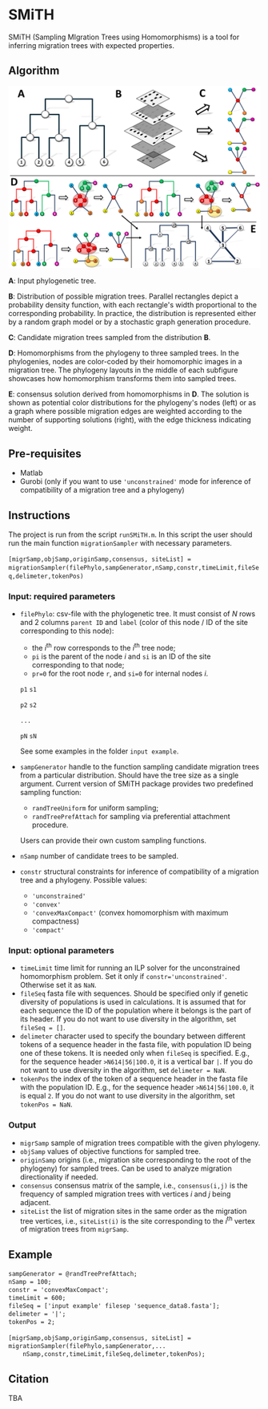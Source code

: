 # SMiTH
SMiTH (Sampling MIgration Trees using Homomorphisms) is a tool for inferring migration trees with expected properties.

## Algorithm
![alt text](/images/flow.png)

**A**: Input phylogenetic tree. 

**B**: Distribution of possible migration trees. Parallel rectangles depict a probability density function, with each rectangle's width proportional to the corresponding probability. In practice, the distribution is represented either by a random graph model or by a stochastic graph generation procedure. 

**C**: Candidate migration trees sampled from the distribution **B**. 

**D**: Homomorphisms from the phylogeny to three sampled trees. In the phylogenies, nodes are color-coded by their homomorphic images in a migration tree. The phylogeny layouts in the middle of each subfigure showcases how homomorphism transforms them into sampled trees.  

**E**: consensus solution derived from homomorphisms in **D**. The solution is shown as potential color distributions for the phylogeny's nodes (left) or as a graph where possible migration edges are weighted according to the number of supporting solutions (right), with the edge thickness indicating weight.


## Pre-requisites
   - Matlab
   - Gurobi (only if you want to use `'unconstrained'` mode for inference of compatibility of a migration tree and a phylogeny)

## Instructions

The project is run from the script ``runSMiTH.m``. In this script the user should run the main function ``migrationSampler`` with necessary parameters.

```[migrSamp,objSamp,originSamp,consensus, siteList] = migrationSampler(filePhylo,sampGenerator,nSamp,constr,timeLimit,fileSeq,delimeter,tokenPos)```

### Input: required parameters
* ``filePhylo``:  csv-file with the phylogenetic tree. It must consist of _N_ rows and 2 columns `parent ID` and `label` (color of this node / ID of the site corresponding to this node):
   - the _i_<sup>th</sup> row corresponds to the _i_<sup>th</sup> tree node;
   - `pi` is the parent of the node _i_ and ``si`` is an ID of the site corresponding to that node;
   - `pr=0` for the root node `r`, and `si=0` for internal nodes _i_.

   `p1` `s1`
   
   `p2` `s2`
   
   `...`
   
   `pN` `sN`
  
     See some examples in the folder `input example`.

* ``sampGenerator``   handle to the function sampling candidate migration trees from a particular distribution. Should have the tree size as a single argument. Current version of SMiTH package provides two predefined sampling function:
   - `randTreeUniform` for uniform sampling;
   - `randTreePrefAttach` for sampling via preferential attachment procedure.
     
  Users can provide their own custom sampling functions.
  
* ``nSamp``   number of candidate trees to be sampled.
* ``constr``   structural constraints for inference of compatibility of a migration tree and a phylogeny.
     Possible values:
     - `'unconstrained'`
     - `'convex'`
     - `'convexMaxCompact'` (convex homomorphism with maximum compactness)
     - `'compact'`

### Input: optional parameters
   * ``timeLimit``   time limit for running an ILP solver for the unconstrained homomorphism problem. Set it only if ``constr='unconstrained'``. Otherwise set it as `NaN`.
   * ``fileSeq``   fasta file with sequences. Should be specified only if genetic diversity of populations is used in calculations. It is assumed that for each sequence the ID of the population where it belongs is the part of its header. If you do not want to use diversity in the algorithm, set `fileSeq = []`.
   * ``delimeter``   character used to specify the boundary between different tokens of a sequence header in the fasta file, with population ID being one of these tokens. It is needed only when `fileSeq` is specified. E.g., for the sequence header `>N614|56|100.0`, it is a vertical bar `|`. If you do not want to use diversity in the algorithm, set `delimeter = NaN`.
   * ``tokenPos``   the index of the token of a sequence header in the fasta file with the population ID.  E.g., for the sequence header `>N614|56|100.0`, it is equal `2`. If you do not want to use diversity in the algorithm, set `tokenPos = NaN`.

### Output
 * ``migrSamp``   sample of migration trees compatible with the given phylogeny.
 * ``objSamp``   values of objective functions for sampled tree. 
 * ``originSamp``   origins (i.e., migration site corresponding to the root of the phylogeny) for sampled trees. Can be used to analyze migration directionality if needed.
 * ``consensus``   consensus matrix of the sample, i.e., `consensus(i,j)` is the frequency of sampled migration trees with vertices _i_ and _j_ being adjacent.
 * ``siteList``   the list of migration sites in the same order as the migration tree vertices, i.e., `siteList(i)` is the site corresponding to the _i_<sup>th</sup> vertex of migration trees from `migrSamp`.

## Example
```filePhylo = ['input example' filesep 'input8.csv'];
sampGenerator = @randTreePrefAttach;
nSamp = 100;
constr = 'convexMaxCompact'; 
timeLimit = 600;
fileSeq = ['input example' filesep 'sequence_data8.fasta'];
delimeter = '|';
tokenPos = 2;

[migrSamp,objSamp,originSamp,consensus, siteList] = migrationSampler(filePhylo,sampGenerator,...
    nSamp,constr,timeLimit,fileSeq,delimeter,tokenPos);
```

## Citation
TBA
